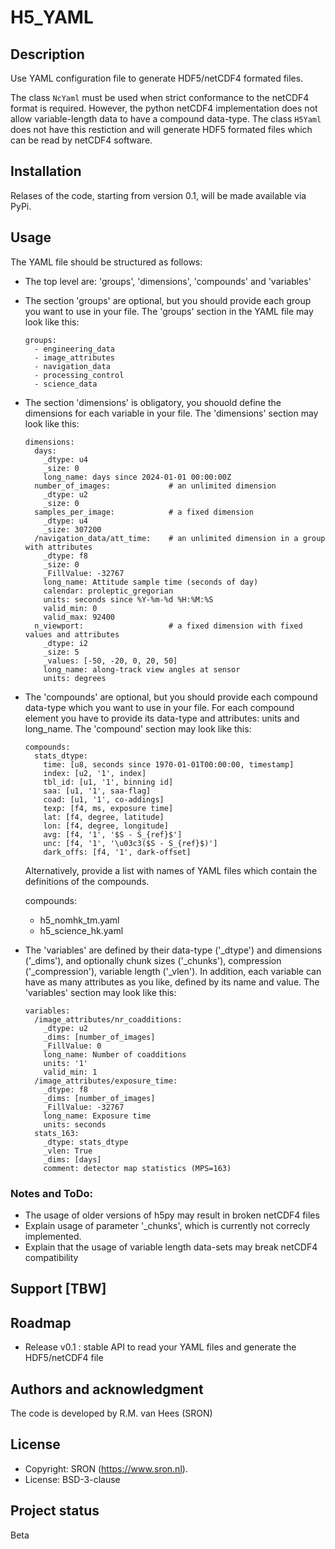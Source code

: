 # H5_YAML

## Description
Use YAML configuration file to generate HDF5/netCDF4 formated files.

The class `NcYaml` must be used when strict conformance to the netCDF4 format is
required. However, the python netCDF4 implementation does not allow variable-length
data to have a compound data-type. The class `H5Yaml` does not have this restiction
and will generate HDF5 formated files which can be read by netCDF4 software.

## Installation
Relases of the code, starting from version 0.1, will be made available via PyPi.

## Usage

The YAML file should be structured as follows:

 * The top level are: 'groups', 'dimensions', 'compounds' and 'variables'
 * The section 'groups' are optional, but you should provide each group you want to use
   in your file. The 'groups' section in the YAML file may look like this:

   ```
   groups:
     - engineering_data
     - image_attributes
     - navigation_data
     - processing_control
     - science_data
   ```

 * The section 'dimensions' is obligatory, you shouold define the dimensions for each
   variable in your file. The 'dimensions' section may look like this:

   ```
   dimensions:
     days:
       _dtype: u4
       _size: 0
       long_name: days since 2024-01-01 00:00:00Z
     number_of_images:             # an unlimited dimension
       _dtype: u2
       _size: 0
     samples_per_image:            # a fixed dimension
       _dtype: u4
       _size: 307200
     /navigation_data/att_time:    # an unlimited dimension in a group with attributes
       _dtype: f8
       _size: 0
       _FillValue: -32767
       long_name: Attitude sample time (seconds of day)
       calendar: proleptic_gregorian
       units: seconds since %Y-%m-%d %H:%M:%S
       valid_min: 0
       valid_max: 92400
     n_viewport:                   # a fixed dimension with fixed values and attributes
       _dtype: i2
       _size: 5
       _values: [-50, -20, 0, 20, 50]
       long_name: along-track view angles at sensor
       units: degrees
   ```

 * The 'compounds' are optional, but you should provide each compound data-type which
   you want to use in your file. For each compound element you have to provide its
   data-type and attributes: units and long_name. The 'compound' section may look like
   this:

   ```
   compounds:
     stats_dtype:
       time: [u8, seconds since 1970-01-01T00:00:00, timestamp]
       index: [u2, '1', index]
       tbl_id: [u1, '1', binning id]
       saa: [u1, '1', saa-flag]
       coad: [u1, '1', co-addings]
       texp: [f4, ms, exposure time]
       lat: [f4, degree, latitude]
       lon: [f4, degree, longitude]
       avg: [f4, '1', '$S - S_{ref}$']
       unc: [f4, '1', '\u03c3($S - S_{ref}$)']
       dark_offs: [f4, '1', dark-offset]
   ```

   Alternatively, provide a list with names of YAML files which contain the definitions
   of the compounds.

   compounds:
     - h5_nomhk_tm.yaml
     - h5_science_hk.yaml

 * The 'variables' are defined by their data-type ('_dtype') and dimensions ('_dims'),
   and optionally chunk sizes ('_chunks'), compression ('_compression'), variable length
   ('_vlen'). In addition, each variable can have as many attributes as you like,
   defined by its name and value. The 'variables' section may look like this:

   ```
   variables:
     /image_attributes/nr_coadditions:
       _dtype: u2
       _dims: [number_of_images]
       _FillValue: 0
       long_name: Number of coadditions
       units: '1'
       valid_min: 1
     /image_attributes/exposure_time:
       _dtype: f8
       _dims: [number_of_images]
       _FillValue: -32767
       long_name: Exposure time
       units: seconds
     stats_163:
       _dtype: stats_dtype
       _vlen: True
       _dims: [days]
       comment: detector map statistics (MPS=163)
   ```

### Notes and ToDo:

 * The usage of older versions of h5py may result in broken netCDF4 files
 * Explain usage of parameter '_chunks', which is currently not correcly implemented.
 * Explain that the usage of variable length data-sets may break netCDF4 compatibility

## Support [TBW]

## Roadmap

 * Release v0.1 : stable API to read your YAML files and generate the HDF5/netCDF4 file


## Authors and acknowledgment
The code is developed by R.M. van Hees (SRON)

## License

* Copyright: SRON (https://www.sron.nl).
* License: BSD-3-clause

## Project status
Beta
